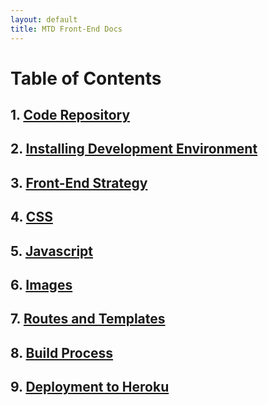 ```yaml
---
layout: default
title: MTD Front-End Docs
---
```


# Table of Contents 

## 1. [Code Repository](/repository)

## 2. [Installing Development Environment](/development-environment)

## 3. [Front-End Strategy](/front-end-strategy)

## 4. [CSS](/css)

## 5. [Javascript](/javascript)

## 6. [Images](/images)

## 7. [Routes and Templates](/routes-and-templates)

## 8. [Build Process](/build-process)

## 9. [Deployment to Heroku](/deployment-to-heroku)
